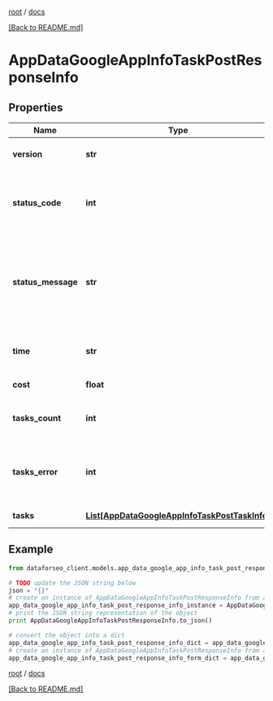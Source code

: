 [root](./../ "root") / [docs](./ "docs")

[[Back to README.md]](./../README.md "[Back to README.md]")

# AppDataGoogleAppInfoTaskPostResponseInfo

## Properties

Name | Type | Description | Notes
------------ | ------------- | ------------- | -------------
**version** | **str** | the current version of the API | [optional]
**status_code** | **int** | general status code you can find the full list of the response codes here | [optional]
**status_message** | **str** | general informational message you can find the full list of general informational messages here | [optional]
**time** | **str** | total execution time, seconds | [optional]
**cost** | **float** | total tasks cost, USD | [optional]
**tasks_count** | **int** | the number of tasks in the tasks array | [optional]
**tasks_error** | **int** | the number of tasks in the tasks array returned with an error | [optional]
**tasks** | [**List[AppDataGoogleAppInfoTaskPostTaskInfo]**](AppDataGoogleAppInfoTaskPostTaskInfo.md) | array of tasks | [optional]

## Example

```python
from dataforseo_client.models.app_data_google_app_info_task_post_response_info import AppDataGoogleAppInfoTaskPostResponseInfo

# TODO update the JSON string below
json = "{}"
# create an instance of AppDataGoogleAppInfoTaskPostResponseInfo from a JSON string
app_data_google_app_info_task_post_response_info_instance = AppDataGoogleAppInfoTaskPostResponseInfo.from_json(json)
# print the JSON string representation of the object
print AppDataGoogleAppInfoTaskPostResponseInfo.to_json()

# convert the object into a dict
app_data_google_app_info_task_post_response_info_dict = app_data_google_app_info_task_post_response_info_instance.to_dict()
# create an instance of AppDataGoogleAppInfoTaskPostResponseInfo from a dict
app_data_google_app_info_task_post_response_info_form_dict = app_data_google_app_info_task_post_response_info.from_dict(app_data_google_app_info_task_post_response_info_dict)
```

  

[root](./../ "root") / [docs](./ "docs")

[[Back to README.md]](./../README.md "[Back to README.md]")
